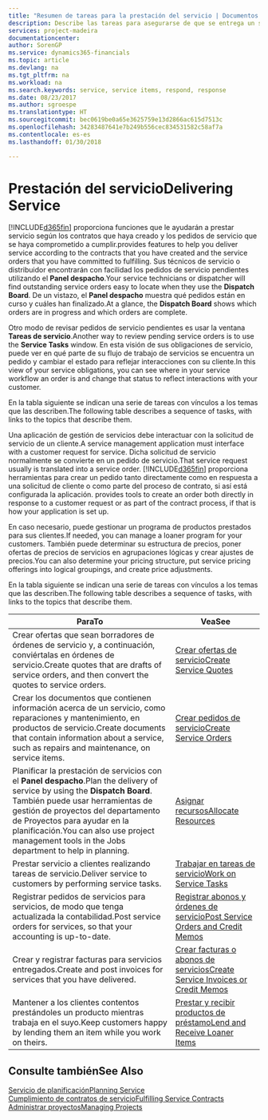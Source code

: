 ```yaml
---
title: "Resumen de tareas para la prestación del servicio | Documentos de Microsoft"
description: Describe las tareas para asegurarse de que se entrega un servicio de calidad y se cumplen los acuerdos con los clientes.
services: project-madeira
documentationcenter: 
author: SorenGP
ms.service: dynamics365-financials
ms.topic: article
ms.devlang: na
ms.tgt_pltfrm: na
ms.workload: na
ms.search.keywords: service, service items, respond, response
ms.date: 08/23/2017
ms.author: sgroespe
ms.translationtype: HT
ms.sourcegitcommit: bec0619be0a65e3625759e13d2866ac615d7513c
ms.openlocfilehash: 34283487641e7b249b556cec834531582c58af7a
ms.contentlocale: es-es
ms.lasthandoff: 01/30/2018

---
```

# <a name="delivering-service"></a><span data-ttu-id="9ed26-103">Prestación del servicio</span><span class="sxs-lookup"><span data-stu-id="9ed26-103">Delivering Service</span></span>
[!INCLUDE[d365fin](includes/d365fin_md.md)] <span data-ttu-id="9ed26-104"> proporciona funciones que le ayudarán a prestar servicio según los contratos que haya creado y los pedidos de servicio que se haya comprometido a cumplir.</span><span class="sxs-lookup"><span data-stu-id="9ed26-104">provides features to help you deliver service according to the contracts that you have created and the service orders that you have committed to fulfilling.</span></span> <span data-ttu-id="9ed26-105">Sus técnicos de servicio o distribuidor encontrarán con facilidad los pedidos de servicio pendientes utilizando el **Panel despacho**.</span><span class="sxs-lookup"><span data-stu-id="9ed26-105">Your service technicians or dispatcher will find outstanding service orders easy to locate when they use the **Dispatch Board**.</span></span> <span data-ttu-id="9ed26-106">De un vistazo, el **Panel despacho** muestra qué pedidos están en curso y cuáles han finalizado.</span><span class="sxs-lookup"><span data-stu-id="9ed26-106">At a glance, the **Dispatch Board** shows which orders are in progress and which orders are complete.</span></span>  
  
<span data-ttu-id="9ed26-107">Otro modo de revisar pedidos de servicio pendientes es usar la ventana **Tareas de servicio**.</span><span class="sxs-lookup"><span data-stu-id="9ed26-107">Another way to review pending service orders is to use the **Service Tasks** window.</span></span> <span data-ttu-id="9ed26-108">En esta visión de sus obligaciones de servicio, puede ver en qué parte de su flujo de trabajo de servicios se encuentra un pedido y cambiar el estado para reflejar interacciones con su cliente.</span><span class="sxs-lookup"><span data-stu-id="9ed26-108">In this view of your service obligations, you can see where in your service workflow an order is and change that status to reflect interactions with your customer.</span></span>  
  
<span data-ttu-id="9ed26-109">En la tabla siguiente se indican una serie de tareas con vínculos a los temas que las describen.</span><span class="sxs-lookup"><span data-stu-id="9ed26-109">The following table describes a sequence of tasks, with links to the topics that describe them.</span></span>   

<span data-ttu-id="9ed26-110">Una aplicación de gestión de servicios debe interactuar con la solicitud de servicio de un cliente.</span><span class="sxs-lookup"><span data-stu-id="9ed26-110">A service management application must interface with a customer request for service.</span></span> <span data-ttu-id="9ed26-111">Dicha solicitud de servicio normalmente se convierte en un pedido de servicio.</span><span class="sxs-lookup"><span data-stu-id="9ed26-111">That service request usually is translated into a service order.</span></span> [!INCLUDE[d365fin](includes/d365fin_md.md)]<span data-ttu-id="9ed26-112"> proporciona herramientas para crear un pedido tanto directamente como en respuesta a una solicitud de cliente o como parte del proceso de contrato, si así está configurada la aplicación.</span><span class="sxs-lookup"><span data-stu-id="9ed26-112"> provides tools to create an order both directly in response to a customer request or as part of the contract process, if that is how your application is set up.</span></span>  
  
<span data-ttu-id="9ed26-113">En caso necesario, puede gestionar un programa de productos prestados para sus clientes.</span><span class="sxs-lookup"><span data-stu-id="9ed26-113">If needed, you can manage a loaner program for your customers.</span></span> <span data-ttu-id="9ed26-114">También puede determinar su estructura de precios, poner ofertas de precios de servicios en agrupaciones lógicas y crear ajustes de precios.</span><span class="sxs-lookup"><span data-stu-id="9ed26-114">You can also determine your pricing structure, put service pricing offerings into logical groupings, and create price adjustments.</span></span>  
  
<span data-ttu-id="9ed26-115">En la tabla siguiente se indican una serie de tareas con vínculos a los temas que las describen.</span><span class="sxs-lookup"><span data-stu-id="9ed26-115">The following table describes a sequence of tasks, with links to the topics that describe them.</span></span>   
  
|<span data-ttu-id="9ed26-116">**Para**</span><span class="sxs-lookup"><span data-stu-id="9ed26-116">**To**</span></span>|<span data-ttu-id="9ed26-117">**Vea**</span><span class="sxs-lookup"><span data-stu-id="9ed26-117">**See**</span></span>|  
|------------|-------------|  
|<span data-ttu-id="9ed26-118">Crear ofertas que sean borradores de órdenes de servicio y, a continuación, conviértalas en órdenes de servicio.</span><span class="sxs-lookup"><span data-stu-id="9ed26-118">Create quotes that are drafts of service orders, and then convert the quotes to service orders.</span></span>|[<span data-ttu-id="9ed26-119">Crear ofertas de servicio</span><span class="sxs-lookup"><span data-stu-id="9ed26-119">Create Service Quotes</span></span>](service-how-to-create-service-quotes.md)|
|<span data-ttu-id="9ed26-120">Crear los documentos que contienen información acerca de un servicio, como reparaciones y mantenimiento, en productos de servicio.</span><span class="sxs-lookup"><span data-stu-id="9ed26-120">Create documents that contain information about a service, such as repairs and maintenance, on service items.</span></span>|[<span data-ttu-id="9ed26-121">Crear pedidos de servicio</span><span class="sxs-lookup"><span data-stu-id="9ed26-121">Create Service Orders</span></span>](service-how-to-create-service-orders.md)|
|<span data-ttu-id="9ed26-122">Planificar la prestación de servicios con el **Panel despacho**.</span><span class="sxs-lookup"><span data-stu-id="9ed26-122">Plan the delivery of service by using the **Dispatch Board**.</span></span> <span data-ttu-id="9ed26-123">También puede usar herramientas de gestión de proyectos del departamento de Proyectos para ayudar en la planificación.</span><span class="sxs-lookup"><span data-stu-id="9ed26-123">You can also use project management tools in the Jobs department to help in planning.</span></span>|[<span data-ttu-id="9ed26-124">Asignar recursos</span><span class="sxs-lookup"><span data-stu-id="9ed26-124">Allocate Resources</span></span>](service-how-to-allocate-resources.md)|  
|<span data-ttu-id="9ed26-125">Prestar servicio a clientes realizando tareas de servicio.</span><span class="sxs-lookup"><span data-stu-id="9ed26-125">Deliver service to customers by performing service tasks.</span></span>|[<span data-ttu-id="9ed26-126">Trabajar en tareas de servicio</span><span class="sxs-lookup"><span data-stu-id="9ed26-126">Work on Service Tasks</span></span>](service-how-to-work-on-service-tasks.md)|  
|<span data-ttu-id="9ed26-127">Registrar pedidos de servicios para servicios, de modo que tenga actualizada la contabilidad.</span><span class="sxs-lookup"><span data-stu-id="9ed26-127">Post service orders for services, so that your accounting is up-to-date.</span></span>|[<span data-ttu-id="9ed26-128">Registrar abonos y órdenes de servicio</span><span class="sxs-lookup"><span data-stu-id="9ed26-128">Post Service Orders and Credit Memos</span></span>](service-how-to-post-service-orders.md)|  
|<span data-ttu-id="9ed26-129">Crear y registrar facturas para servicios entregados.</span><span class="sxs-lookup"><span data-stu-id="9ed26-129">Create and post invoices for services that you have delivered.</span></span>|[<span data-ttu-id="9ed26-130">Crear facturas o abonos de servicios</span><span class="sxs-lookup"><span data-stu-id="9ed26-130">Create Service Invoices or Credit Memos</span></span>](service-how-create-invoices.md)|  
|<span data-ttu-id="9ed26-131">Mantener a los clientes contentos prestándoles un producto mientras trabaja en el suyo.</span><span class="sxs-lookup"><span data-stu-id="9ed26-131">Keep customers happy by lending them an item while you work on theirs.</span></span>| [<span data-ttu-id="9ed26-132">Prestar y recibir productos de préstamo</span><span class="sxs-lookup"><span data-stu-id="9ed26-132">Lend and Receive Loaner Items</span></span>](service-how-to-lend-receive-loaners.md)|
  
## <a name="see-also"></a><span data-ttu-id="9ed26-133">Consulte también</span><span class="sxs-lookup"><span data-stu-id="9ed26-133">See Also</span></span>  
[<span data-ttu-id="9ed26-134">Servicio de planificación</span><span class="sxs-lookup"><span data-stu-id="9ed26-134">Planning Service</span></span>](service-plan-service.md)  
[<span data-ttu-id="9ed26-135">Cumplimiento de contratos de servicio</span><span class="sxs-lookup"><span data-stu-id="9ed26-135">Fulfilling Service Contracts</span></span>](service-fulfill-service-contracts.md)  
[<span data-ttu-id="9ed26-136">Administrar proyectos</span><span class="sxs-lookup"><span data-stu-id="9ed26-136">Managing Projects</span></span>](projects-manage-projects.md)  

